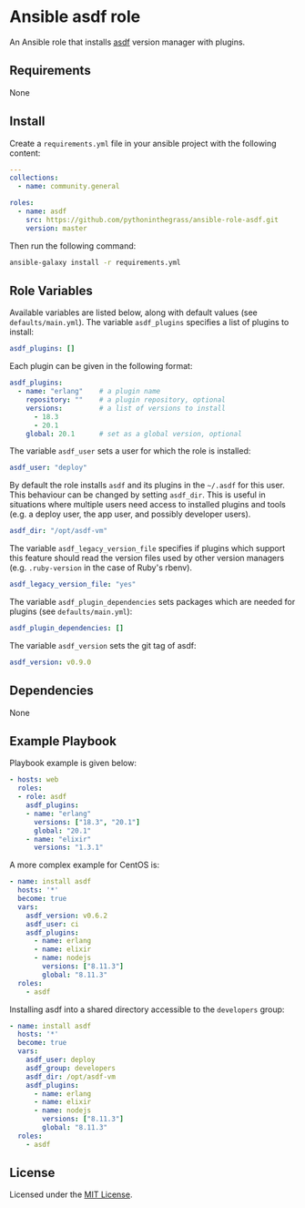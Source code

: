 # Ansible asdf role

An Ansible role that installs [asdf](https://github.com/asdf-vm/asdf.git) version manager with plugins.

## Requirements

None

## Install

Create a `requirements.yml` file in your ansible project with the following content:

```yaml
---
collections:
  - name: community.general

roles:
  - name: asdf
    src: https://github.com/pythoninthegrass/ansible-role-asdf.git
    version: master
```

Then run the following command:

```bash
ansible-galaxy install -r requirements.yml
```

## Role Variables

Available variables are listed below, along with default values (see `defaults/main.yml`). The variable `asdf_plugins` specifies a list of plugins to install:

```yaml
asdf_plugins: []
```

Each plugin can be given in the following format:

```yaml
asdf_plugins:
  - name: "erlang"    # a plugin name
    repository: ""    # a plugin repository, optional
    versions:         # a list of versions to install
      - 18.3
      - 20.1
    global: 20.1      # set as a global version, optional
```

The variable `asdf_user` sets a user for which the role is installed:

```yaml
asdf_user: "deploy"
```

By default the role installs `asdf` and its plugins in the `~/.asdf` for this
user. This behaviour can be changed by setting `asdf_dir`. This is useful in
situations where multiple users need access to installed plugins and tools (e.g.
a deploy user, the app user, and possibly developer users).

```yaml
asdf_dir: "/opt/asdf-vm"
```

The variable `asdf_legacy_version_file` specifies if plugins which support this feature should read the version files used by other version managers (e.g. `.ruby-version` in the case of Ruby's rbenv).

```yaml
asdf_legacy_version_file: "yes"
```

The variable `asdf_plugin_dependencies` sets packages which are needed for plugins (see `defaults/main.yml`):

```yaml
asdf_plugin_dependencies: []
```

The variable `asdf_version` sets the git tag of asdf:

```yaml
asdf_version: v0.9.0
```

## Dependencies

None

## Example Playbook

Playbook example is given below:

```yaml
- hosts: web
  roles:
  - role: asdf
    asdf_plugins:
    - name: "erlang"
      versions: ["18.3", "20.1"]
      global: "20.1"
    - name: "elixir"
      versions: "1.3.1"
```

A more complex example for CentOS is:

```yaml
- name: install asdf
  hosts: '*'
  become: true
  vars:
    asdf_version: v0.6.2
    asdf_user: ci
    asdf_plugins:
      - name: erlang
      - name: elixir
      - name: nodejs
        versions: ["8.11.3"]
        global: "8.11.3"
  roles:
    - asdf
```

Installing asdf into a shared directory accessible to the `developers` group:

```yaml
- name: install asdf
  hosts: '*'
  become: true
  vars:
    asdf_user: deploy
    asdf_group: developers
    asdf_dir: /opt/asdf-vm
    asdf_plugins:
      - name: erlang
      - name: elixir
      - name: nodejs
        versions: ["8.11.3"]
        global: "8.11.3"
  roles:
    - asdf
```

## License

Licensed under the [MIT License](https://opensource.org/licenses/MIT).
